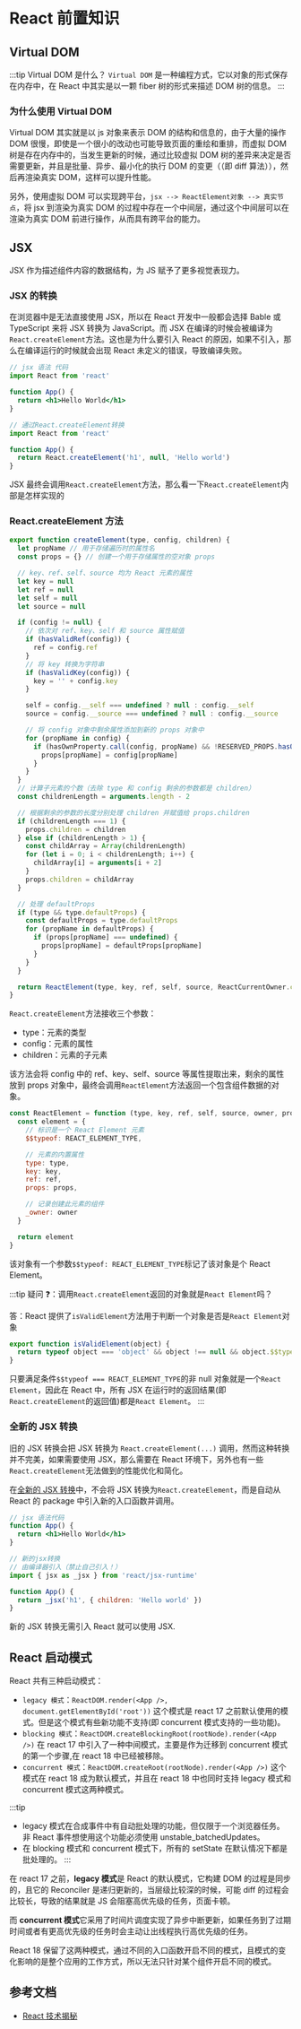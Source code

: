# React 前置知识

## Virtual DOM

:::tip Virtual DOM 是什么？
`Virtual DOM` 是一种编程方式，它以对象的形式保存在内存中，在 React 中其实是以一颗 fiber 树的形式来描述 DOM 树的信息。
:::

### 为什么使用 Virtual DOM

Virtual DOM 其实就是以 js 对象来表示 DOM 的结构和信息的，由于大量的操作 DOM 很慢，即使是一个很小的改动也可能导致页面的重绘和重排，而虚拟 DOM 树是存在内存中的，当发生更新的时候，通过比较虚拟 DOM 树的差异来决定是否需要更新，并且是批量、异步、最小化的执行 DOM 的变更（（即 diff 算法）），然后再渲染真实 DOM，这样可以提升性能。

另外，使用虚拟 DOM 可以实现跨平台，`jsx --> ReactElement对象 --> 真实节点`，将 jsx 到渲染为真实 DOM 的过程中存在一个中间层，通过这个中间层可以在渲染为真实 DOM 前进行操作，从而具有跨平台的能力。

## JSX

JSX 作为描述组件内容的数据结构，为 JS 赋予了更多视觉表现力。

### JSX 的转换

在浏览器中是无法直接使用 JSX，所以在 React 开发中一般都会选择 Bable 或 TypeScript 来将 JSX 转换为 JavaScript。而 JSX 在编译的时候会被编译为`React.createElement`方法。这也是为什么要引入 React 的原因，如果不引入，那么在编译运行的时候就会出现 React 未定义的错误，导致编译失败。

```jsx
// jsx 语法 代码
import React from 'react'

function App() {
  return <h1>Hello World</h1>
}

// 通过React.createElement转换
import React from 'react'

function App() {
  return React.createElement('h1', null, 'Hello world')
}
```

JSX 最终会调用`React.createElement`方法，那么看一下`React.createElement`内部是怎样实现的

### React.createElement 方法

```js
export function createElement(type, config, children) {
  let propName // 用于存储遍历时的属性名
  const props = {} // 创建一个用于存储属性的空对象 props

  // key、ref、self、source 均为 React 元素的属性
  let key = null
  let ref = null
  let self = null
  let source = null

  if (config != null) {
    // 依次对 ref、key、self 和 source 属性赋值
    if (hasValidRef(config)) {
      ref = config.ref
    }
    // 将 key 转换为字符串
    if (hasValidKey(config)) {
      key = '' + config.key
    }

    self = config.__self === undefined ? null : config.__self
    source = config.__source === undefined ? null : config.__source

    // 将 config 对象中剩余属性添加到新的 props 对象中
    for (propName in config) {
      if (hasOwnProperty.call(config, propName) && !RESERVED_PROPS.hasOwnProperty(propName)) {
        props[propName] = config[propName]
      }
    }
  }
  // 计算子元素的个数（去除 type 和 config 剩余的参数都是 children）
  const childrenLength = arguments.length - 2

  // 根据剩余的参数的长度分别处理 children 并赋值给 props.children
  if (childrenLength === 1) {
    props.children = children
  } else if (childrenLength > 1) {
    const childArray = Array(childrenLength)
    for (let i = 0; i < childrenLength; i++) {
      childArray[i] = arguments[i + 2]
    }
    props.children = childArray
  }

  // 处理 defaultProps
  if (type && type.defaultProps) {
    const defaultProps = type.defaultProps
    for (propName in defaultProps) {
      if (props[propName] === undefined) {
        props[propName] = defaultProps[propName]
      }
    }
  }

  return ReactElement(type, key, ref, self, source, ReactCurrentOwner.current, props)
}
```

`React.createElement`方法接收三个参数：

- type：元素的类型
- config：元素的属性
- children：元素的子元素

该方法会将 config 中的 ref、key、self、source 等属性提取出来，剩余的属性放到 props 对象中，最终会调用`ReactElement`方法返回一个包含组件数据的对象。

```js
const ReactElement = function (type, key, ref, self, source, owner, props) {
  const element = {
    // 标识是一个 React Element 元素
    $$typeof: REACT_ELEMENT_TYPE,

    // 元素的内置属性
    type: type,
    key: key,
    ref: ref,
    props: props,

    // 记录创建此元素的组件
    _owner: owner
  }

  return element
}
```

该对象有一个参数`$$typeof: REACT_ELEMENT_TYPE`标记了该对象是个 React Element。

:::tip
疑问 ❓：调用`React.createElement`返回的对象就是`React Element`吗？

答：React 提供了`isValidElement`方法用于判断一个对象是否是`React Element`对象

```js
export function isValidElement(object) {
  return typeof object === 'object' && object !== null && object.$$typeof === REACT_ELEMENT_TYPE
}
```

只要满足条件`$$typeof === REACT_ELEMENT_TYPE`的非 null 对象就是一个`React Element`，因此在 React 中，所有 JSX 在运行时的返回结果(即`React.createElement`的返回值)都是`React Element`。
:::

### 全新的 JSX 转换

旧的 JSX 转换会把 JSX 转换为 `React.createElement(...)` 调用，然而这种转换并不完美，如果需要使用 JSX，那么需要在 React 环境下，另外也有一些`React.createElement`无法做到的性能优化和简化。

在[全新的 JSX 转换](https://zh-hans.legacy.reactjs.org/blog/2020/09/22/introducing-the-new-jsx-transform.html)中，不会将 JSX 转换为`React.createElement`，而是自动从 React 的 package 中引入新的入口函数并调用。

```jsx
// jsx 语法代码
function App() {
  return <h1>Hello World</h1>
}

// 新的jsx转换
// 由编译器引入（禁止自己引入！）
import { jsx as _jsx } from 'react/jsx-runtime'

function App() {
  return _jsx('h1', { children: 'Hello world' })
}
```

新的 JSX 转换无需引入 React 就可以使用 JSX.

## React 启动模式

React 共有三种启动模式：

- `legacy 模式`：`ReactDOM.render(<App />, document.getElementById('root'))` 这个模式是 react 17 之前默认使用的模式。但是这个模式有些新功能不支持(即 concurrent 模式支持的一些功能)。
- `blocking 模式`：`ReactDOM.createBlockingRoot(rootNode).render(<App />)` 在 react 17 中引入了一种中间模式，主要是作为迁移到 concurrent 模式的第一个步骤,在 react 18 中已经被移除。
- `concurrent 模式`：`ReactDOM.createRoot(rootNode).render(<App />)` 这个模式在 react 18 成为默认模式，并且在 react 18 中也同时支持 legacy 模式和 concurrent 模式这两种模式。

:::tip

- legacy 模式在合成事件中有自动批处理的功能，但仅限于一个浏览器任务。非 React 事件想使用这个功能必须使用 unstable_batchedUpdates。
- 在 blocking 模式和 concurrent 模式下，所有的 setState 在默认情况下都是批处理的。
  :::

在 react 17 之前，**legacy 模式**是 React 的默认模式，它构建 DOM 的过程是同步的，且它的 Reconciler 是递归更新的，当层级比较深的时候，可能 diff 的过程会比较长，导致的结果就是 JS 会阻塞高优先级的任务，页面卡顿。

而 **concurrent 模式**它采用了时间片调度实现了异步中断更新，如果任务到了过期时间或者有更高优先级的任务时会主动让出线程执行高优先级的任务。

React 18 保留了这两种模式，通过不同的入口函数开启不同的模式，且模式的变化影响的是整个应用的工作方式，所以无法只针对某个组件开启不同的模式。

## 参考文档

- [React 技术揭秘](https://react.iamkasong.com/preparation/idea.html)

